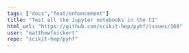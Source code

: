 ```yaml
---
tags: ["docs","feat/enhancement"]
title: "Test all the Jupyter notebooks in the CI"
html_url: "https://github.com/scikit-hep/pyhf/issues/168"
user: "matthewfeickert"
repo: "scikit-hep/pyhf"
---
```



